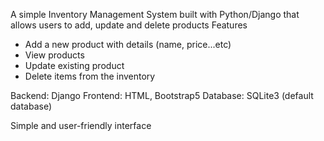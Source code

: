 A simple Inventory Management System built with Python/Django that allows users to add, update and delete products
Features
- Add a new product with details (name, price...etc)
- View products
- Update existing product
- Delete items from the inventory

Backend: Django
Frontend: HTML, Bootstrap5
Database: SQLite3 (default database)

Simple and user-friendly interface
